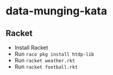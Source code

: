 # data-munging-kata

## Racket
- Install Racket
- Run `raco pkg install htdp-lib`
- Run `racket weather.rkt`
- Run `racket football.rkt`
